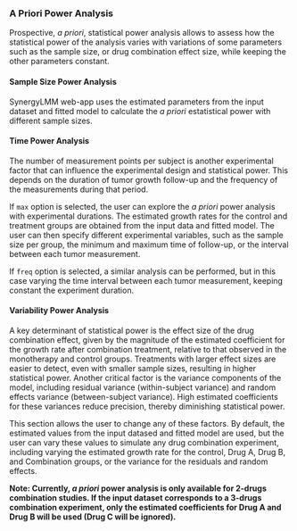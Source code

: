 ### A Priori Power Analysis

Prospective, _a priori_, statistical power analysis allows to assess how the statistical power of the analysis varies with variations of some parameters such as the sample size, or drug combination effect size, while keeping the other parameters constant.

#### Sample Size Power Analysis

SynergyLMM web-app uses the estimated parameters from the input dataset and fitted model to calculate the _a priori_ estatistical power with different sample sizes.

#### Time Power Analysis


The number of measurement points per subject is another experimental factor that can influence the experimental design and statistical power. This depends on the duration of tumor growth follow-up and the frequency of the measurements during that period.

If `max` option is selected, the user can explore the _a priori_ power analysis with experimental durations. The estimated growth rates for the control and treatment groups are obtained from the input data and fitted model. The user can then specify different experimental variables, such as the sample size per group, the minimum and maximum time of follow-up, or the interval between each tumor measurement.

If `freq` option is selected, a similar analysis can be performed, but in this case varying the time interval between each tumor measurement, keeping constant the experiment duration.

#### Variability Power Analysis

A key determinant of statistical power is the effect size of the drug combination effect, given by the magnitude of the estimated coefficient for the growth rate after combination treatment, relative to that observed in the monotherapy and control groups. Treatments with larger effect sizes are easier to detect, even with smaller sample sizes,  resulting in higher statistical power.
Another critical factor is the variance components of the model, including residual variance (within-subject variance) and random effects variance (between-subject variance). High estimated coefficients for these variances reduce precision, thereby diminishing statistical power.

This section allows the user to change any of these factors. By default, the estimated values from the input datased and fitted model are used, but the user can vary these values to simulate any drug combination experiment, including varying the estimated growth rate for the control, Drug A, Drug B, and Combination groups, or the variance for the residuals and random effects.

**Note: Currently, _a priori_ power analysis is only available for 2-drugs combination studies. If the input dataset corresponds to a 3-drugs combination experiment, only the estimated coefficients for Drug A and Drug B will be used (Drug C will be ignored).**